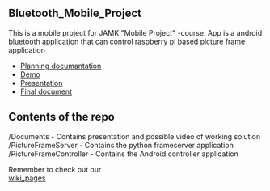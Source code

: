 ## Bluetooth_Mobile_Project
This is a mobile project for JAMK "Mobile Project" -course. App is a android bluetooth application that can control raspberry pi based picture frame application<br>

* [Planning documantation](https://github.com/Gitvalt/Bluetooth_Mobile_Project/blob/master/Documents/suunnitelma.pdf)
* [Demo](http://student.labranet.jamk.fi/~K2470/mobile.mp4)<br>
* [Presentation](https://github.com/Gitvalt/Bluetooth_Mobile_Project/blob/master/Documents/Valokuvakehys_seminaari.pdf)
* [Final document](https://github.com/Gitvalt/Bluetooth_Mobile_Project/blob/master/Documents/Bluetooth_Valokuvakehys_Loppuraportti.pdf)


## Contents of the repo <br>
/Documents - Contains presentation and possible video of working solution<br>
/PictureFrameServer - Contains the python frameserver application<br>
/PictureFrameController - Contains the Android controller application<br>


Remember to check out our <br>
[wiki_pages](https://github.com/Gitvalt/Bluetooth_Mobile_Project/wiki)
